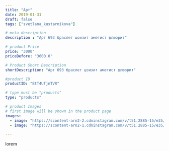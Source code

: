 ```yaml
---
title: "Арт"
date: 2019-01-31
draft: false
tags: ["svetlana_kustarnikova"]

# meta description
description : "Арт 693 браслет цоизит аметист флюорит"

# product Price
price: "3000"
priceBefore: "3600.0"

# Product Short Description
shortDescription: "Арт 693 браслет цоизит аметист флюорит"

#product ID
productID: "BtT4UfjnTVR"

# type must be "products"
type: "products"

# product Images
# first image will be shown in the product page
images:
  - image: "https://scontent-arn2-2.cdninstagram.com/v/t51.2885-15/e35/50717715_372716523282773_8370116075303452033_n.jpg?_nc_ht=scontent-arn2-2.cdninstagram.com&_nc_cat=105&_nc_ohc=bLK-qI0t8-gAX87X-k9&se=8&tp=1&oh=76ae16f1c0180ce690b3470a5f7ddddf&oe=605E4687&ig_cache_key=MTk2OTE2NTE1ODE0MTc2MjY3OQ%3D%3D.2"
  - image: "https://scontent-arn2-1.cdninstagram.com/v/t51.2885-15/e35/50905698_586710691800503_4307443553365431748_n.jpg?_nc_ht=scontent-arn2-1.cdninstagram.com&_nc_cat=111&_nc_ohc=fQIvc0c3tSoAX8nVVQa&tp=1&oh=5e81b53060e505c1579fdbb56fef5323&oe=6061093A&ig_cache_key=MTk2OTE2NTE1ODE1ODQ2NjgyOQ%3D%3D.2"

---
```

lorem
